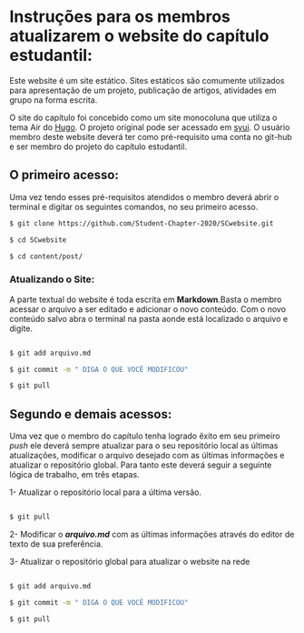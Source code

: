 # Instruções para os membros atualizarem o website do capítulo estudantil:

Este website é um site estático. Sites estáticos são comumente utilizados para apresentação de um projeto, publicação de artigos, atividades em grupo na forma escrita. 

O site do capítulo foi concebido como um site monocoluna que utiliza o tema Air do [Hugo](http://gohugo.io/). O projeto original pode ser acessado em [syui](https://github.com/syui/hugo-theme-air). O usuário membro deste website deverá ter como pré-requisito uma conta no git-hub e ser membro do projeto do capítulo estudantil. 


## O primeiro acesso:

Uma vez tendo esses pré-requisitos atendidos o membro deverá abrir o terminal e digitar os seguintes comandos, no seu primeiro acesso. 


```bash
$ git clone https://github.com/Student-Chapter-2020/SCwebsite.git

$ cd SCwebsite

$ cd content/post/

```
### Atualizando o Site:

A parte textual do website é toda escrita em **Markdown**.Basta o membro acessar o arquivo a ser editado e adicionar o novo conteúdo. Com o novo conteúdo salvo abra o terminal na pasta aonde está localizado o arquivo e digite.


```bash

$ git add arquivo.md

$ git commit -m " DIGA O QUE VOCÊ MODIFICOU"

$ git pull

```

## Segundo e demais acessos:

Uma vez que o membro do capítulo tenha logrado êxito em seu primeiro *push* ele deverá sempre atualizar para o seu repositório local as últimas atualizações, modificar o arquivo desejado com as últimas informações e atualizar o repositório global. Para tanto este deverá seguir a seguinte lógica de trabalho, em três etapas. 


1- Atualizar o repositório local para a última versão. 

```bash

$ git pull

```

2- Modificar o ***arquivo.md*** com as últimas informações através do editor de texto de sua preferência.

3- Atualizar o repositório global para atualizar o website na rede

```bash

$ git add arquivo.md

$ git commit -m " DIGA O QUE VOCÊ MODIFICOU"

$ git pull

```
